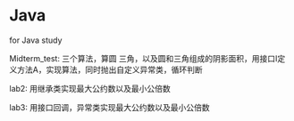 # Java
for Java study

Midterm_test: 三个算法，算圆 三角，以及圆和三角组成的阴影面积，用接口I定义方法A，实现算法，同时抛出自定义异常类，循环判断

lab2: 用继承类实现最大公约数以及最小公倍数

lab3: 用接口回调，异常类实现最大公约数以及最小公倍数
